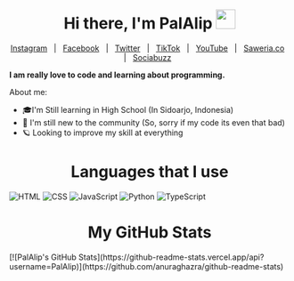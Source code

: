<h1 align="center">Hi there, I'm PalAlip <img src="https://media.giphy.com/media/hvRJCLFzcasrR4ia7z/giphy.gif" width="35"></h1>
</p>
<p align="center">
  <a href="https://instagram.com/palaliip">Instagram</a> &#xa0; | &#xa0;
  <a href="https://facebook.com/palaliip">Facebook</a> &#xa0; | &#xa0;
  <a href="https://twitter.com/palaliip">Twitter</a> &#xa0; | &#xa0; 
  <a href="https://tiktok.com/@itsRevinee">TikTok</a> &#xa0; | &#xa0;
  <a href="https://www.youtube.com/@ItsRevinee/">YouTube</a> &#xa0; | &#xa0;
  <a href="https://saweria.co/Revinee">Saweria.co</a> &#xa0; | &#xa0;
  <a href="https://sociabuzz.com/Revinee/tribe">Sociabuzz</a> &#xa0;
</p>

**I am really love to code and learning about programming.**

About me:
- 🎓I'm Still learning in High School (In Sidoarjo, Indonesia)
- :test_tube: I'm still new to the community (So, sorry if my code its even that bad)
- 🪐 Looking to improve my skill at everything

<h1 align="center">Languages that I use</h1>

![HTML](https://img.shields.io/badge/HTML-239120?style=for-the-badge&logo=html5&logoColor=white)
![CSS](https://img.shields.io/badge/CSS-239120?&style=for-the-badge&logo=css3&logoColor=white)
![JavaScript](https://img.shields.io/badge/JavaScript-F7DF1E?style=for-the-badge&logo=javascript&logoColor=black)
![Python](https://img.shields.io/badge/Python-14354C?style=for-the-badge&logo=python&logoColor=white)
![TypeScript](https://img.shields.io/badge/TypeScript-007ACC?style=for-the-badge&logo=typescript&logoColor=white)

<h1 align="center">My GitHub Stats</h1>
[![PalAlip's GitHub Stats](https://github-readme-stats.vercel.app/api?username=PalAlip)](https://github.com/anuraghazra/github-readme-stats)
